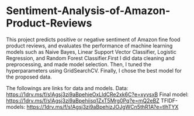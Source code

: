 # Sentiment-Analysis-of-Amazon-Product-Reviews

This project predicts positive or negative sentiment of Amazon fine food product reviews, and evaluates the performance of machine learning models such as Naive Bayes, Linear Support Vector Classifier, Logistic Regression, and Random Forest Classifier.First I did data cleaning and preprocessing, and made model selection. Then, I tuned the hyperparameters using GridSearchCV. Finally, I chose the best model for the proposed data.

The followings are links for data and models.
Data: https://1drv.ms/f/s!Agsj3zi9aBpehieOxLldCRe2xk6C?e=xyvsxB
Final model: https://1drv.ms/f/s!Agsj3zi9aBpehiisp1ZxT5Mrg0Pq?e=mQ2eBZ
TFIDF-models: https://1drv.ms/f/s!Agsj3zi9aBpehizJOJgWCn5thR1A?e=tlhTYX
